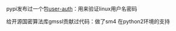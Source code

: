 pypi发布过一个包[user-auth](https://github.com/William-ZXS/user-auth)：用来验证linux用户名密码

给开源国密算法库gmssl贡献过代码：做了sm4  在python2环境的支持


